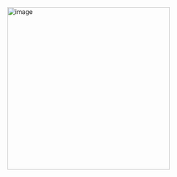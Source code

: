 <img width="373" alt="image" src="https://user-images.githubusercontent.com/117038006/211505302-6d674918-7d64-4ea0-a489-867e72bd11ef.png">
